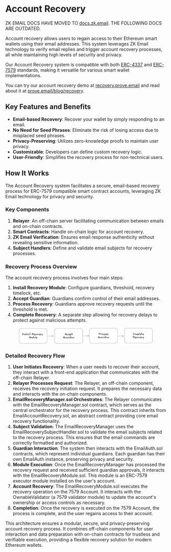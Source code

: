 # Account Recovery

ZK EMAIL DOCS HAVE MOVED TO [docs.zk.email](https://docs.zk.email). THE FOLLOWING DOCS ARE OUTDATED.

Account recovery allows users to regain access to their Ethereum smart wallets using their email addresses. This system leverages ZK Email technology to verify email replies and trigger account recovery processes, all while maintaining high levels of security and privacy.

Our Account Recovery system is compatible with both [ERC-4337](https://www.erc4337.io/) and [ERC-7579](https://erc7579.com/) standards, making it versatile for various smart wallet implementations.

You can try our account recovery demo at [recovery.prove.email](https://recovery.prove.email/) and read about it at [prove.email/blog/recovery](https://prove.email/blog/recovery).

## Key Features and Benefits

* **Email-based Recovery**: Recover your wallet by simply responding to an email.
* **No Need for Seed Phrases**: Eliminate the risk of losing access due to misplaced seed phrases.
* **Privacy-Preserving**: Utilizes zero-knowledge proofs to maintain user privacy.
* **Customizable**: Developers can define custom recovery logic.
* **User-Friendly**: Simplifies the recovery process for non-technical users.

## How It Works

The Account Recovery system facilitates a secure, email-based recovery process for ERC-7579 compatible smart contract accounts, leveraging ZK Email technology for privacy and security.

### Key Components

1. **Relayer**: An off-chain server facilitating communication between emails and on-chain contracts.
2. **Smart Contracts**: Handle on-chain logic for account recovery.
3. **ZK Email Verification**: Ensures email response authenticity without revealing sensitive information.
4. **Subject Handlers**: Define and validate email subjects for recovery processes.

### Recovery Process Overview

The account recovery process involves four main steps:

1. **Install Recovery Module**: Configure guardians, threshold, recovery timelock, etc.
2. **Accept Guardian**: Guardians confirm control of their email addresses.
3. **Process Recovery**: Guardians approve recovery requests until the threshold is met.
4. **Complete Recovery**: A separate step allowing for recovery delays to protect against malicious attempts.

<figure><img src="../.gitbook/assets/how-works-account-recovery (2).png" alt=""><figcaption></figcaption></figure>

### Detailed Recovery Flow[​](http://localhost:3000/docs/account-recovery/overview#detailed-recovery-flow) <a href="#detailed-recovery-flow" id="detailed-recovery-flow"></a>

1. **User Initiates Recovery**: When a user needs to recover their account, they interact with a front-end application that communicates with the off-chain Relayer.
2. **Relayer Processes Request**: The Relayer, an off-chain component, receives the recovery initiation request. It prepares the necessary data and interacts with the on-chain components.
3. **EmailRecoveryManager.sol Orchestrates**: The Relayer communicates with the EmailRecoveryManager.sol contract, which serves as the central orchestrator for the recovery process. This contract inherits from EmailAccountRecovery.sol, an abstract contract providing core email recovery functionality.
4. **Subject Validation**: The EmailRecoveryManager uses the EmailRecoverySubjectHandler.sol to validate the email subjects related to the recovery process. This ensures that the email commands are correctly formatted and authorized.
5. **Guardian Interaction**: The system then interacts with the EmailAuth.sol contracts, which represent individual guardians. Each guardian has their own EmailAuth instance, preserving privacy and security.
6. **Module Execution**: Once the EmailRecoveryManager has processed the recovery request and received sufficient guardian approvals, it interacts with the EmailRecoveryModule.sol. This module is an ERC-7579 executor module installed on the user's account.
7. **Account Recovery**: The EmailRecoveryModule.sol executes the recovery operation on the 7579 Account. It interacts with the OwnableValidator (a 7579 validator module) to update the account's ownership or access controls as necessary.
8. **Completion**: Once the recovery is executed on the 7579 Account, the process is complete, and the user regains access to their account.

This architecture ensures a modular, secure, and privacy-preserving account recovery process. It combines off-chain components for user interaction and data preparation with on-chain contracts for trustless and verifiable execution, providing a flexible recovery solution for modern Ethereum wallets.
